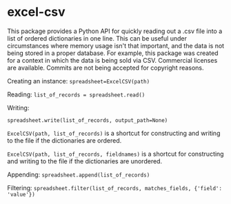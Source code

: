 # excel-csv
This package provides a Python API for quickly reading out a .csv file into a list of ordered dictionaries in one line. This can be useful under circumstances where memory usage isn't that important, and the data is not being stored in a proper database. For example, this package was created for a context in which the data is being sold via CSV. Commercial licenses are available. Commits are not being accepted for copyright reasons.

Creating an instance:
```spreadsheet=ExcelCSV(path)```

Reading:
```list_of_records = spreadsheet.read()```

Writing:

```spreadsheet.write(list_of_records, output_path=None)```

```ExcelCSV(path, list_of_records)``` is a shortcut for constructing and writing to the file if the dictionaries are ordered.

```ExcelCSV(path, list_of_records, fieldnames)``` is a shortcut for constructing and writing to the file if the dictionaries are unordered.

Appending:
```spreadsheet.append(list_of_records)```

Filtering:
```spreadsheet.filter(list_of_records, matches_fields, {'field': 'value'})```
